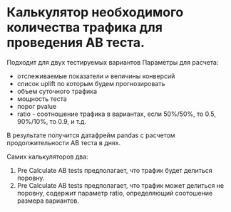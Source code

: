 # Калькулятор необходимого количества трафика для проведения AB теста.
Подходит для двух тестируемых вариантов
Параметры для расчета:
- отслеживаемые показатели и величины конверсий
- список uplift по которым будем прогнозировать
- объем суточного трафика
- мощность теста
- порог pvalue
- ratio - соотношение трафика в вариантах, если 50%/50%, то 0.5, 90%/10%, то 0.9, и т.д.

В результате получится датафрейм pandas с расчетом продолжительности AB теста в днях.

Самих калькуляторов два:
1. Pre Calculate AB tests предполагает, что трафик будет делиться поровну.
2. Pre Calculate AB tests предполагает, что трафик может делиться не поровну, содержит параметр ratio, определяющий соотошение размера вариантов.
